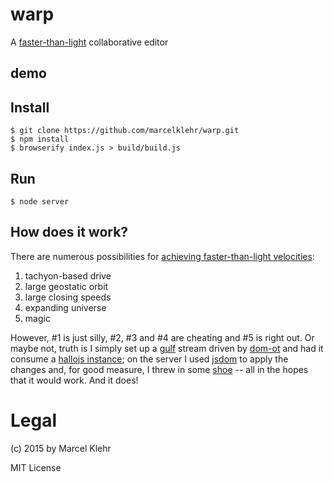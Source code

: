# warp
A [faster-than-light](https://en.wikipedia.org/wiki/Warp_drive) collaborative editor

## demo

## Install
```
$ git clone https://github.com/marcelklehr/warp.git
$ npm install
$ browserify index.js > build/build.js
```

## Run
```
$ node server
```

## How does it work?
There are numerous possibilities for [achieving faster-than-light velocities](https://en.wikipedia.org/wiki/Faster-than-light):

1. tachyon-based drive
2. large geostatic orbit
3. large closing speeds
4. expanding universe
5. magic

However, \#1 is just silly, \#2, \#3 and \#4 are cheating and \#5 is right out. Or maybe not, truth is I simply set up a [gulf](https://github.com/marcelklehr/gulf) stream driven by [dom-ot](https://github.com/marcelklehr/dom-ot) and had it consume a [hallojs instance](https://github.com/bergie/hallo); on the server I used [js](https://github.com/tmpvar/jsdom)[dom](https://github.com/darrylwest/node-jsdom) to apply the changes and, for good measure, I threw in some [shoe](https://github.com/substack/shoe) -- all in the hopes that it would work. And it does!

# Legal
(c) 2015 by Marcel Klehr

MIT License